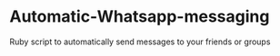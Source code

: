 # Automatic-Whatsapp-messaging
Ruby script to automatically send messages to your friends or groups
